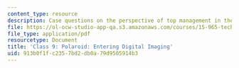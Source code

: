 ```yaml
---
content_type: resource
description: Case questions on the perspective of top management in the Polaroid case.
file: https://ol-ocw-studio-app-qa.s3.amazonaws.com/courses/15-965-technology-strategy-for-system-design-and-management-spring-2009/913b0f1fc2357bd2db0a79d9505914b3_MIT15_965S09_case09.pdf
file_type: application/pdf
resourcetype: Document
title: 'Class 9: Polaroid: Entering Digital Imaging'
uid: 913b0f1f-c235-7bd2-db0a-79d9505914b3
---
```

